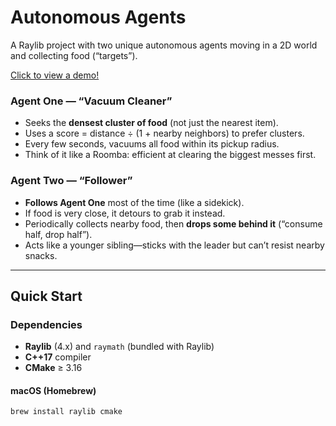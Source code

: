 # Autonomous Agents

A Raylib project with two unique autonomous agents moving in a 2D world and collecting food (“targets”).

[Click to view a demo!](https://github.com/akulladdha/AutonomousAgents/blob/main/assets/gif.gif)

### Agent One — “Vacuum Cleaner”
- Seeks the **densest cluster of food** (not just the nearest item).
- Uses a score = distance ÷ (1 + nearby neighbors) to prefer clusters.
- Every few seconds, vacuums all food within its pickup radius.
- Think of it like a Roomba: efficient at clearing the biggest messes first.

### Agent Two — “Follower”
- **Follows Agent One** most of the time (like a sidekick).
- If food is very close, it detours to grab it instead.
- Periodically collects nearby food, then **drops some behind it** (“consume half, drop half”).
- Acts like a younger sibling—sticks with the leader but can’t resist nearby snacks.

---

## Quick Start

### Dependencies
- **Raylib** (4.x) and `raymath` (bundled with Raylib)
- **C++17** compiler
- **CMake** ≥ 3.16

#### macOS (Homebrew)
```bash
brew install raylib cmake
